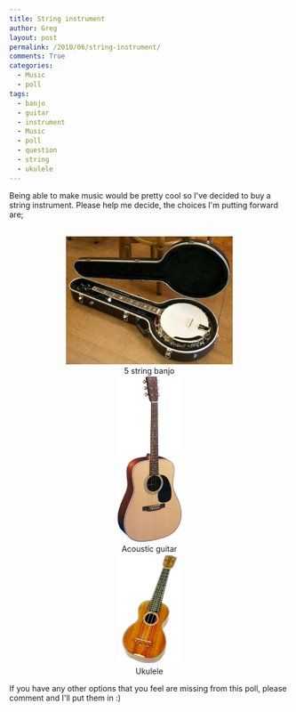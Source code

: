 ```yaml
---
title: String instrument
author: Greg
layout: post
permalink: /2010/06/string-instrument/
comments: True
categories:
  - Music
  - poll
tags:
  - banjo
  - guitar
  - instrument
  - Music
  - poll
  - question
  - string
  - ukulele
---
```

Being able to make music would be pretty cool so I've decided to buy a string instrument. Please help me decide, the choices I'm putting forward are;  


<center>
  <br /> <a href="/wp-content/uploads/2010/06/5String_Banjo.jpg"><img src="/wp-content/uploads/2010/06/5String_Banjo.jpg" alt="" title="5 String Banjo" width="300" height="230" class="aligncenter size-medium wp-image-421" /></a><br /> 5 string banjo<br /> <a href="/wp-content/uploads/2010/06/Martin_D28_Acoustic_Guitar.jpg"><img src="/wp-content/uploads/2010/06/Martin_D28_Acoustic_Guitar.jpg" alt="" title="Martin_D28_Acoustic_Guitar" width="119" height="300" class="aligncenter size-medium wp-image-422" /></a><br /> Acoustic guitar<br /> <a href="/wp-content/uploads/2010/06/UKULELE-transparency.png"><img src="/wp-content/uploads/2010/06/UKULELE-transparency.png" alt="" title="UKULELE-transparency" width="111" height="200" class="aligncenter size-full wp-image-423" /></a><br /> Ukulele<br />
</center>

If you have any other options that you feel are missing from this poll, please comment and I'll put them in :)
